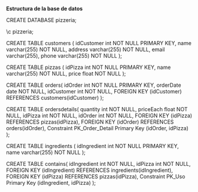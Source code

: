 **Estructura de la base de datos**

CREATE DATABASE pizzeria;

\c pizzeria;

CREATE TABLE customers (
    idCustomer int NOT NULL PRIMARY KEY,
    name varchar(255) NOT NULL,
    address varchar(255) NOT NULL,
    email varchar(255),
    phone varchar(255) NOT NULL
);

CREATE TABLE pizzas (
    idPizza int NOT NULL PRIMARY KEY,
    name varchar(255) NOT NULL,
    price float NOT NULL
);

CREATE TABLE orders(
    idOrder int NOT NULL PRIMARY KEY,
    orderDate date NOT NULL,
    idCustomer int NOT NULL,
    FOREIGN KEY (idCustomer) REFERENCES customers(idCustomer)
);

CREATE TABLE ordersdetails(
    quantity int NOT NULL,
    priceEach float NOT NULL,
    idPizza int NOT NULL,
    idOrder int NOT NULL,
    FOREIGN KEY (idPizza) REFERENCES pizzas(idPizza),
    FOREIGN KEY (idOrder) REFERENCES orders(idOrder),
    Constraint PK_Order_Detail Primary Key (idOrder, idPizza)
);

CREATE TABLE ingredients (
    idIngredient int NOT NULL PRIMARY KEY,
    name varchar(255) NOT NULL
);

CREATE TABLE contains(
    idIngredient int NOT NULL,
    idPizza int NOT NULL,
    FOREIGN KEY (idIngredient) REFERENCES ingredients(idIngredient),
    FOREIGN KEY (idPizza) REFERENCES pizzas(idPizza),
    Constraint PK_Uso Primary Key (idIngredient, idPizza)
);
